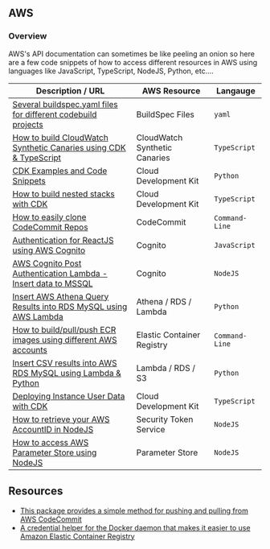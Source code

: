 ## AWS

### Overview

AWS's API documentation can sometimes be like peeling an onion so here are a few code snippets of how to access different resources in AWS using languages like JavaScript, TypeScript, NodeJS, Python, etc....

| Description / URL                                                                                                                     | AWS Resource                  | Langauge       |
| ------------------------------------------------------------------------------------------------------------------------------------- | ----------------------------- | -------------- |
| [Several buildspec.yaml files for different codebuild projects](https://github.com/kaisewhite/BuildSpec)                              | BuildSpec Files               | `yaml`         |
| [How to build CloudWatch Synthetic Canaries using CDK & TypeScript](https://github.com/kaisewhite/CloudWatch-Synthetic-Canaries)      | CloudWatch Synthetic Canaries | `TypeScript`   |
| [CDK Examples and Code Snippets](https://github.com/kaisewhite/AWS-CDK-Examples)                                                      | Cloud Development Kit         | `Python`       |
| [How to build nested stacks with CDK](https://github.com/kaisewhite/CDK-Nested-Stacks)                                                | Cloud Development Kit         | `TypeScript`   |
| [How to easily clone CodeCommit Repos](https://github.com/kaisewhite/Easily-Clone-CodeCommit-Repos)                                   | CodeCommit                    | `Command-Line` |
| [Authentication for ReactJS using AWS Cognito](https://github.com/kaisewhite/Cognito-Authentication-With-ReactJS)                     | Cognito                       | `JavaScript`   |
| [AWS Cognito Post Authentication Lambda - Insert data to MSSQL](https://github.com/kaisewhite/AWS-Cognito-Post-Authentication-Lambda) | Cognito                       | `NodeJS`       |
| [Insert AWS Athena Query Results into RDS MySQL using AWS Lambda](https://github.com/kaisewhite/Upload-Athena-Query-Results-To-RDS)   | Athena / RDS / Lambda         | `Python`       |
| [How to build/pull/push ECR images using different AWS accounts](https://github.com/kaisewhite/Push-ECR-Images-To-Multiple-Accounts)  | Elastic Container Registry    | `Command-Line` |
| [Insert CSV results into AWS RDS MySQL using Lambda & Python](https://github.com/kaisewhite/Insert-CSV-from-S3-Into-MySQL)            | Lambda / RDS / S3             | `Python`       |
| [Deploying Instance User Data with CDK](https://github.com/kaisewhite/Deploying-EC2-UserData-With-CDK)                                | Cloud Development Kit         | `TypeScript`   |
| [How to retrieve your AWS AccountID in NodeJS](https://github.com/kaisewhite/Security-Token-Service-Example-With-NodeJS)              | Security Token Service        | `NodeJS`       |
| [How to access AWS Parameter Store using NodeJS](https://github.com/kaisewhite/Access-AWS-Parameter-Store-NodeJS)                     | Parameter Store               | `NodeJS`       |

## Resources

- [This package provides a simple method for pushing and pulling from AWS CodeCommit](https://github.com/aws/git-remote-codecommit)
- [A credential helper for the Docker daemon that makes it easier to use Amazon Elastic Container Registry](https://github.com/awslabs/amazon-ecr-credential-helper)
